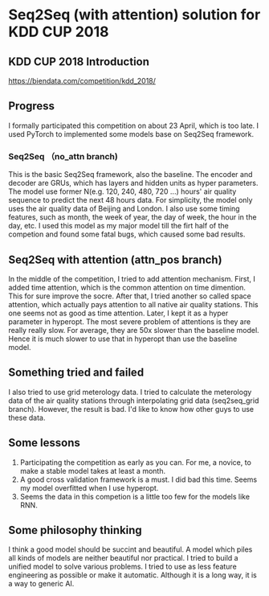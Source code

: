 # Seq2Seq (with attention) solution for KDD CUP 2018

## KDD CUP 2018 Introduction

https://biendata.com/competition/kdd_2018/

## Progress
I formally participated this competition on about 23 April, which is too late. I used PyTorch to implemented some models base on Seq2Seq framework.

### Seq2Seq （no_attn branch)
This is the basic Seq2Seq framework, also the baseline. The encoder and decoder are GRUs, which has layers and hidden units as hyper parameters. The model use former N(e.g. 120, 240, 480, 720 ...) hours' air quality sequence to predict the next 48 hours data. For simplicity, the model only uses the air quality data of Beijing and London. I also use some timing features, such as month, the week of year, the day of week, the hour in the day, etc. I used this model as my major model till the firt half of the competion and found some fatal bugs, which caused some bad results.

## Seq2Seq with attention (attn_pos branch)
In the middle of the competition, I tried to add attention mechanism. First, I added time attention, which is the common attention on time dimention. This for sure improve the socre. After that, I tried another so called space attention, which actually pays attention to all native air quality stations. This one seems not as good as time attention. Later, I kept it as a hyper parameter in hyperopt. The most severe problem of attentions is they are really really slow. For average, they are 50x slower than the baseline model. Hence it is much slower to use that in hyperopt than use the baseline model.

## Something tried and failed
I also tried to use grid meterology data. I tried to calculate the meterology data of the air quality stations through interpolating grid data (seq2seq_grid branch). However, the result is bad. I'd like to know how other guys to use these data.

## Some lessons
1. Participating the competition as early as you can. For me, a novice, to make a stable model takes at least a month. 
2. A good cross validation framework is a must. I did bad this time. Seems my model overfitted when I use hyperopt.
3. Seems the data in this competion is a little too few for the models like RNN.

## Some philosophy thinking
I think a good model should be succint and beautiful. A model which piles all kinds of models are neither beautiful nor practical. I tried to build a unified model to solve various problems. I tried to use as less feature engineering as possible or make it automatic. Although it is a long way, it is a way to generic AI. 



